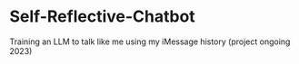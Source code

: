 # Self-Reflective-Chatbot
Training an LLM to talk like me using my iMessage history (project ongoing 2023)
